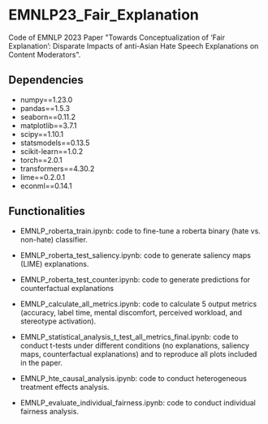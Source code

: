# EMNLP23_Fair_Explanation

Code of EMNLP 2023 Paper "Towards Conceptualization of ‘Fair Explanation’: Disparate Impacts of anti-Asian Hate Speech Explanations on Content Moderators".

## Dependencies
* numpy==1.23.0                   
* pandas==1.5.3           
* seaborn==0.11.2
* matplotlib==3.7.1
* scipy==1.10.1     
* statsmodels==0.13.5
* scikit-learn==1.0.2
* torch==2.0.1 
* transformers==4.30.2 
* lime==0.2.0.1 
* econml==0.14.1

## Functionalities
* EMNLP_roberta_train.ipynb: code to fine-tune a roberta binary (hate vs. non-hate) classifier.

* EMNLP_roberta_test_saliency.ipynb: code to generate saliency maps (LIME) explanations.

* EMNLP_roberta_test_counter.ipynb: code to generate predictions for counterfactual explanations

* EMNLP_calculate_all_metrics.ipynb: code to calculate 5 output metrics (accuracy, label time, mental discomfort, perceived workload, and stereotype activation).

* EMNLP_statistical_analysis_t_test_all_metrics_final.ipynb: code to conduct t-tests under different conditions (no explanations, saliency maps, counterfactual explanations) and to reproduce all plots included in the paper.

* EMNLP_hte_causal_analysis.ipynb: code to conduct heterogeneous treatment effects analysis. 

* EMNLP_evaluate_individual_fairness.ipynb: code to conduct individual fairness analysis. 



